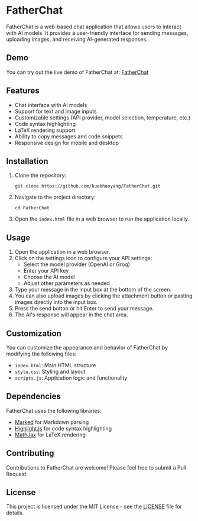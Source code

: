 # FatherChat

FatherChat is a web-based chat application that allows users to interact with AI models. It provides a user-friendly interface for sending messages, uploading images, and receiving AI-generated responses.

## Demo

You can try out the live demo of FatherChat at: [FatherChat](https://fatherchat.fatherxtreme.cloudns.be/)

## Features

- Chat interface with AI models
- Support for text and image inputs
- Customizable settings (API provider, model selection, temperature, etc.)
- Code syntax highlighting
- LaTeX rendering support
- Ability to copy messages and code snippets
- Responsive design for mobile and desktop

## Installation

1. Clone the repository:
   ```
   git clone https://github.com/kuekhaoyang/FatherChat.git
   ```

2. Navigate to the project directory:
   ```
   cd FatherChat
   ```

3. Open the `index.html` file in a web browser to run the application locally.

## Usage

1. Open the application in a web browser.
2. Click on the settings icon to configure your API settings:
   - Select the model provider (OpenAI or Groq)
   - Enter your API key
   - Choose the AI model
   - Adjust other parameters as needed
3. Type your message in the input box at the bottom of the screen.
4. You can also upload images by clicking the attachment button or pasting images directly into the input box.
5. Press the send button or hit Enter to send your message.
6. The AI's response will appear in the chat area.

## Customization

You can customize the appearance and behavior of FatherChat by modifying the following files:

- `index.html`: Main HTML structure
- `style.css`: Styling and layout
- `scripts.js`: Application logic and functionality

## Dependencies

FatherChat uses the following libraries:

- [Marked](https://github.com/markedjs/marked) for Markdown parsing
- [Highlight.js](https://highlightjs.org/) for code syntax highlighting
- [MathJax](https://www.mathjax.org/) for LaTeX rendering

## Contributing

Contributions to FatherChat are welcome! Please feel free to submit a Pull Request.

## License

This project is licensed under the MIT License - see the [LICENSE](LICENSE) file for details.